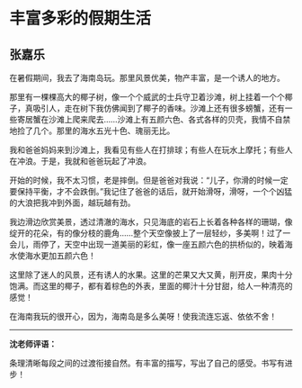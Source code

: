 # 丰富多彩的假期生活 #

## 张嘉乐 ##

在暑假期间，我去了海南岛玩。那里风景优美，物产丰富，是一个诱人的地方。
   
那里有一棵棵高大的椰子树，像一个个威武的士兵守卫着沙滩，树上挂着一个个椰子，真吸引人，走在树下我仿佛闻到了椰子的香味。沙滩上还有很多螃蟹，还有一些寄居蟹在沙滩上爬来爬去……沙滩上有五颜六色、各式各样的贝壳，我情不自禁地捡了几个。那里的海水五光十色、瑰丽无比。
   
我和爸爸妈妈来到沙滩上，我看见有些人在打排球；有些人在玩水上摩托；有些人在冲浪。于是，我就和爸爸玩起了冲浪。
   
开始的时候，我不太习惯，老是摔倒。但是爸爸对我说：“儿子，你滑的时候一定要保持平衡，才不会跌倒。”我记住了爸爸的话后，就开始滑呀，滑呀，一个个凶猛的大浪把我冲到外面，越玩越有劲。
   
我边滑边欣赏美景，透过清澈的海水，只见海底的岩石上长着各种各样的珊瑚，像绽开的花朵，有的像分枝的鹿角……整个天空像披上了一层轻纱，多美啊！过了一会儿，雨停了，天空中出现一道美丽的彩虹，像一座五颜六色的拱桥似的，映着海水使海水更加五颜六色！
   
这里除了迷人的风景，还有诱人的水果。这里的芒果又大又黄，削开皮，果肉十分饱满。而这里的椰子，都有着棕色的外表，里面的椰汁十分甘甜，给人一种清亮的感觉！
   
在海南我玩的很开心，因为，海南岛是多么美呀！使我流连忘返、依依不舍！

-------------------------------------

**沈老师评语：**

条理清晰每段之间的过渡衔接自然。有丰富的描写，写出了自己的感受。书写有进步！
           